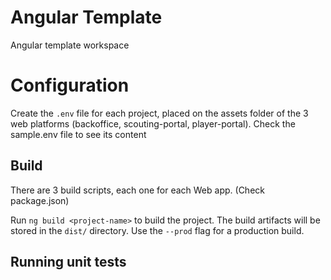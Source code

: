 # Angular Template
Angular template workspace

# Configuration
Create the `.env` file for each project, placed on the assets folder of the 3 web platforms (backoffice, scouting-portal, player-portal).
Check the sample.env file to see its content

## Build

There are 3 build scripts, each one for each Web app. (Check package.json)

Run `ng build <project-name>` to build the project. The build artifacts will be stored in the `dist/` directory. Use the `--prod` flag for a production build.

## Running unit tests

[comment]: <> (Run `ng test` to execute the unit tests via [Karma]&#40;https://karma-runner.github.io&#41;.)
